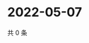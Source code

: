 # 2022-05-07

共 0 条

<!-- BEGIN WEIBO -->
<!-- 最后更新时间 Sat May 07 2022 01:14:32 GMT+0800 (China Standard Time) -->

<!-- END WEIBO -->
